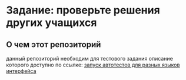 # Задание: проверьте решения других учащихся

## О чем этот репозиторий
данный репозиторий необходим для тестового задания описание которого доступно по ссылке: [запуск автотестов для разных языков интерфейса](https://stepik.org/lesson/237240/step/9?unit=209628)
